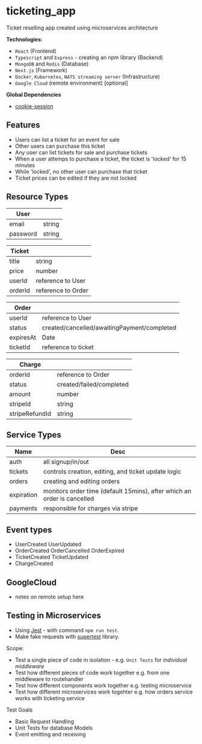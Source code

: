 # ticketing_app

Ticket reselling app created using microservices architecture

**Technologies**:

- `React` (Frontend)
- `Typescript` and `Express` - creating an npm library (Backend)
- `MongoDB` and `Redis` (Database)
- `Next.js` (Framework)
- `Docker`, `Kubernetes`, `NATS streaming server` (Infrastructure)
- `Google Cloud` (remote environment) [optional]

**Global Dependencies**

- [cookie-session](https://www.npmjs.com/package/cookie-session)

## Features

- Users can list a ticket for an event for sale
- Other users can purchase this ticket
- Any user can list tickets for sale and purchase tickets
- When a user attemps to purchase a ticket, the ticket is 'locked' for 15 minutes
- While 'locked', no other user can purchase that ticket
- Ticket prices can be edited if they are not locked

## Resource Types

| User     |        |
| -------- | ------ |
| email    | string |
| password | string |

| Ticket  |                    |
| ------- | ------------------ |
| title   | string             |
| price   | number             |
| userId  | reference to User  |
| orderId | reference to Order |

| Order     |                                             |
| --------- | ------------------------------------------- |
| userId    | reference to User                           |
| status    | created/cancelled/awaitingPayment/completed |
| expiresAt | Date                                        |
| ticketId  | reference to ticket                         |

| Charge         |                          |
| -------------- | ------------------------ |
| orderId        | reference to Order       |
| status         | created/failed/completed |
| amount         | number                   |
| stripeId       | string                   |
| stripeRefundId | string                   |

## Service Types

| Name       | Desc                                                                    |
| ---------- | ----------------------------------------------------------------------- |
| auth       | all signup/in/out                                                       |
| tickets    | controls creation, editing, and ticket update logic                     |
| orders     | creating and editing orders                                             |
| expiration | monitors order time (default 15mins), after which an order is cancelled |
| payments   | responsible for charges via stripe                                      |

## Event types

- UserCreated UserUpdated
- OrderCreated OrderCancelled OrderExpired
- TicketCreated TicketUpdated
- ChargeCreated

## GoogleCloud

- notes on remote setup here

## Testing in Microservices

- Using [Jest](https://jestjs.io/) - with command `npm run test`.
- Make fake requests with [supertest](https://www.npmjs.com/package/supertest) library.

Scope:

- Test a single piece of code in isolation - e.g. `Unit Tests` for _individual middleware_
- Test how different pieces of code work together e.g. from one middleware to routehandler
- Test how different components work together e.g. testing microservice
- Test how different microservices work togehter e.g. how orders service works with ticketing service

Test Goals

- Basic Request Handling
- Unit Tests for database Models
- Event emitting and receiving

